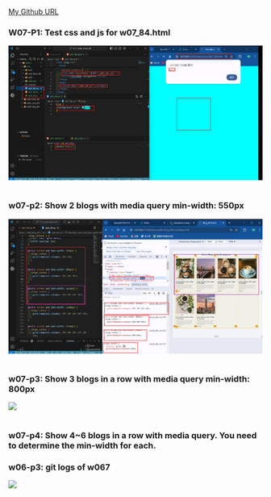 [My Github URL](https://github.com/Boxun0718/1131-sweb-demo-84)

### W07-P1: Test css and js for w07_84.html

![](w07-p1.png)

```

```

### w07-p2: Show 2 blogs with media query min-width: 550px

![](w07-p2.png)

```

```

### w07-p3: Show 3 blogs in a row with media query min-width: 800px

![](w07-p3.png)

```

```

### w07-p4: Show 4~6 blogs in a row with media query. You need to determine the min-width for each.

### w06-p3: git logs of w067

![](w07-logs.png)
